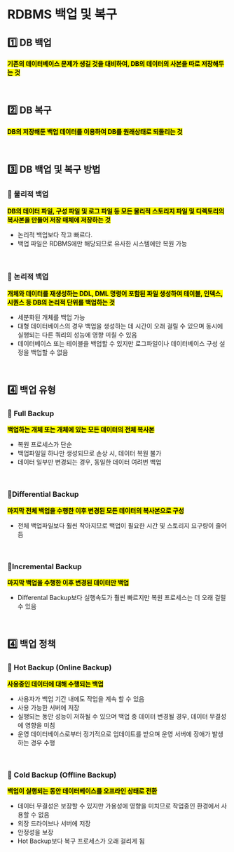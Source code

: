 # RDBMS 백업 및 복구

## 1️⃣ DB 백업
<mark>**기존의 데이터베이스 문제가 생길 것을 대비하여, DB의 데이터의 사본을 따로 저장해두는 것**</mark>

</br>


## 2️⃣ DB 복구
<mark>**DB의 저장해둔 백업 데이터를 이용하여 DB를 원래상태로 되돌리는 것**</mark>

</br>


## 3️⃣ DB 백업 및 복구 방법 


### 🔅 물리적 백업
<mark>**DB의 데이터 파일, 구성 파일 및 로그 파일 등 모든 물리적 스토리지 파일 및 디렉토리의 복사본을 만들어 저장 매체에 저장하는 것**</mark>

- 논리적 백업보다 작고 빠르다.
- 백업 파일은 RDBMS에만 해당되므로 유사한 시스템에만 복원 가능

</br>

### 🔅 논리적 백업 
<mark>**개체와 데이터를 재생성하는 DDL, DML 명령어 포함된 파일 생성하여 테이블, 인덱스, 시퀀스 등 DB의 논리적 단위를 백업하는 것**</mark>

- 세분화된 개체를 백업 가능
- 대형 데이터베이스의 경우 백업을 생성하는 데 시간이 오래 걸릴 수 있으며 동시에 실행되는 다른 쿼리의 성능에 영향 미칠 수 있음 
- 데이터베이스 또는 테이블을 백업할 수 있지만 로그파일이나 데이터베이스 구성 설정을 백업할 수 없음 

</br>

## 4️⃣ 백업 유형

### 🔅 Full Backup
<mark>**백업하는 개체 또는 개체에 있는 모든 데이터의 전체 복사본**</mark>

- 복원 프로세스가 단순
- 백업파일일 하나만 생성되므로 손상 시, 데이터 복원 불가
- 데이터 일부만 변경되는 경우, 동일한 데이터 여려번 백업

</br>


### 🔅Differential Backup
<mark>**마지막 전체 백업을 수행한 이후 변경된 모든 데이터의 복사본으로 구성**</mark>

- 전체 백업파일보다 훨씬 작아지므로 백업이 필요한 시간 및 스토리지 요구량이 줄어듬

</br>

### 🔅Incremental Backup
<mark>**마지막 백업을 수행한 이후 변경된 데이터만 백업**</mark>

- Differental Backup보다 실행속도가 훨씬 빠르지만 복원 프로세스는 더 오래 걸릴 수 있음

</br>

## 4️⃣ 백업 정책

### 🔅 Hot Backup (Online Backup)
<mark>**사용중인 데이터에 대해 수행되는 백업**</mark>

- 사용자가 백업 기간 내에도 작업을 계속 할 수 있음
- 사용 가능한 서버에 저장
- 실행되는 동안 성능이 저하될 수 있으며 백업 중 데이터 변경될 경우, 데이터 무결성에 영향을 미침
- 운영 데이터베이스로부터 정기적으로 업데이트를 받으며 운영 서버에 장애가 발생하는 경우 수행

</br>

### 🔅 Cold Backup (Offline Backup)
<mark>**백업이 실행되는 동안 데이터베이스를 오프라인 상태로 전환**</mark>

- 데이터 무결성은 보장할 수 있지만 가용성에 영향을 미치므로 작업중인 환경에서 사용할 수 없음
- 외장 드라이브나 서버에 저장
- 안정성을 보장
- Hot Backup보다 복구 프로세스가 오래 걸리게 됨 

</br>

